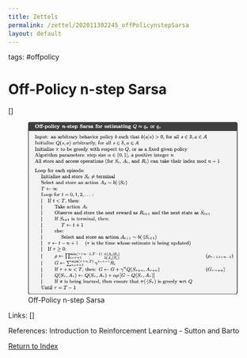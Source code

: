 ```yaml
---
title: Zettels
permalink: /zettel/202011302245_offPolicynstepSarsa
layout: default
---
```

tags: #offpolicy

# Off-Policy n-step Sarsa

[]

<figure>
  <img src="/Images/ReinforcementLearning/OffPolicyNStepSarsaQ.png"
     alt="ALT"
     class="centerImage"
     style="width: 700px;" />
  <figcaption> Off-Policy n-step Sarsa </figcaption>     
</figure>

Links: []

References: Introduction to Reinforcement Learning - Sutton and Barto

[Return to Index](index)